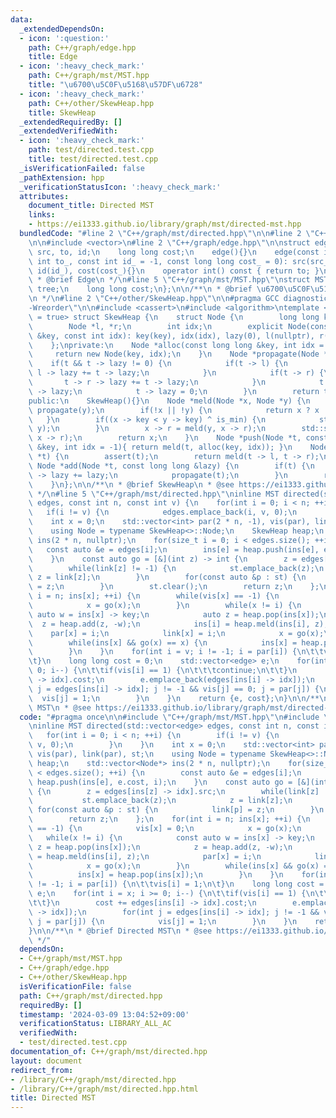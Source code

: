 ```yaml
---
data:
  _extendedDependsOn:
  - icon: ':question:'
    path: C++/graph/edge.hpp
    title: Edge
  - icon: ':heavy_check_mark:'
    path: C++/graph/mst/MST.hpp
    title: "\u6700\u5C0F\u5168\u57DF\u6728"
  - icon: ':heavy_check_mark:'
    path: C++/other/SkewHeap.hpp
    title: SkewHeap
  _extendedRequiredBy: []
  _extendedVerifiedWith:
  - icon: ':heavy_check_mark:'
    path: test/directed.test.cpp
    title: test/directed.test.cpp
  _isVerificationFailed: false
  _pathExtension: hpp
  _verificationStatusIcon: ':heavy_check_mark:'
  attributes:
    document_title: Directed MST
    links:
    - https://ei1333.github.io/library/graph/mst/directed-mst.hpp
  bundledCode: "#line 2 \"C++/graph/mst/directed.hpp\"\n\n#line 2 \"C++/graph/mst/MST.hpp\"\
    \n\n#include <vector>\n#line 2 \"C++/graph/edge.hpp\"\n\nstruct edge {\n    int\
    \ src, to, id;\n    long long cost;\n    edge(){}\n    edge(const int src_, const\
    \ int to_, const int id_ = -1, const long long cost_ = 0): src(src_), to(to_),\
    \ id(id_), cost(cost_){}\n    operator int() const { return to; }\n};\n\n/**\n\
    \ * @brief Edge\n */\n#line 5 \"C++/graph/mst/MST.hpp\"\nstruct MST {\n    std::vector<edge>\
    \ tree;\n    long long cost;\n};\n\n/**\n * @brief \u6700\u5C0F\u5168\u57DF\u6728\
    \n */\n#line 2 \"C++/other/SkewHeap.hpp\"\n\n#pragma GCC diagnostic ignored \"\
    -Wreorder\"\n\n#include <cassert>\n#include <algorithm>\ntemplate <bool is_min\
    \ = true> struct SkewHeap {\n    struct Node {\n        long long key, lazy;\n\
    \        Node *l, *r;\n        int idx;\n        explicit Node(const long long\
    \ &key, const int idx): key(key), idx(idx), lazy(0), l(nullptr), r(nullptr){}\n\
    \    };\nprivate:\n    Node *alloc(const long long &key, int idx = -1) {\n   \
    \     return new Node(key, idx);\n    }\n    Node *propagate(Node *t) {\n    \
    \    if(t && t -> lazy != 0) {\n            if(t -> l) {\n                t ->\
    \ l -> lazy += t -> lazy;\n            }\n            if(t -> r) {\n         \
    \       t -> r -> lazy += t -> lazy;\n            }\n            t -> key += t\
    \ -> lazy;\n            t -> lazy = 0;\n        }\n        return t;\n    }\n\
    public:\n    SkewHeap(){}\n    Node *meld(Node *x, Node *y) {\n        propagate(x),\
    \ propagate(y);\n        if(!x || !y) {\n            return x ? x : y;\n     \
    \   }\n        if((x -> key < y -> key) ^ is_min) {\n            std::swap(x,\
    \ y);\n        }\n        x -> r = meld(y, x -> r);\n        std::swap(x -> l,\
    \ x -> r);\n        return x;\n    }\n    Node *push(Node *t, const long long\
    \ &key, int idx = -1){ return meld(t, alloc(key, idx)); }\n    Node *pop(Node\
    \ *t) {\n        assert(t);\n        return meld(t -> l, t -> r);\n    }\n   \
    \ Node *add(Node *t, const long long &lazy) {\n        if(t) {\n            t\
    \ -> lazy += lazy;\n            propagate(t);\n        }\n        return t;\n\
    \    }\n};\n\n/**\n * @brief SkewHeap\n * @see https://ei1333.github.io/library/structure/heap/skew-heap.hpp\n\
    \ */\n#line 5 \"C++/graph/mst/directed.hpp\"\ninline MST directed(std::vector<edge>\
    \ edges, const int n, const int v) {\n    for(int i = 0; i < n; ++i) {\n     \
    \   if(i != v) {\n            edges.emplace_back(i, v, 0);\n        }\n    }\n\
    \    int x = 0;\n    std::vector<int> par(2 * n, -1), vis(par), link(par), st;\n\
    \    using Node = typename SkewHeap<>::Node;\n    SkewHeap heap;\n    std::vector<Node*>\
    \ ins(2 * n, nullptr);\n    for(size_t i = 0; i < edges.size(); ++i) {\n     \
    \   const auto &e = edges[i];\n        ins[e] = heap.push(ins[e], e.cost, i);\n\
    \    }\n    const auto go = [&](int z) -> int {\n        z = edges[ins[z] -> idx].src;\n\
    \        while(link[z] != -1) {\n            st.emplace_back(z);\n           \
    \ z = link[z];\n        }\n        for(const auto &p : st) {\n            link[p]\
    \ = z;\n        }\n        st.clear();\n        return z;\n    };\n    for(int\
    \ i = n; ins[x]; ++i) {\n        while(vis[x] == -1) {\n            vis[x] = 0;\n\
    \            x = go(x);\n        }\n        while(x != i) {\n            const\
    \ auto w = ins[x] -> key;\n            auto z = heap.pop(ins[x]);\n          \
    \  z = heap.add(z, -w);\n            ins[i] = heap.meld(ins[i], z);\n        \
    \    par[x] = i;\n            link[x] = i;\n            x = go(x);\n        }\n\
    \        while(ins[x] && go(x) == x) {\n            ins[x] = heap.pop(ins[x]);\n\
    \        }\n    }\n    for(int i = v; i != -1; i = par[i]) {\n\t\tvis[i] = 1;\n\
    \t}\n    long long cost = 0;\n    std::vector<edge> e;\n    for(int i = x; i >=\
    \ 0; i--) {\n\t\tif(vis[i] == 1) {\n\t\t\tcontinue;\n\t\t}\n        cost += edges[ins[i]\
    \ -> idx].cost;\n        e.emplace_back(edges[ins[i] -> idx]);\n        for(int\
    \ j = edges[ins[i] -> idx]; j != -1 && vis[j] == 0; j = par[j]) {\n          \
    \  vis[j] = 1;\n        }\n    }\n    return {e, cost};\n}\n\n/**\n * @brief Directed\
    \ MST\n * @see https://ei1333.github.io/library/graph/mst/directed-mst.hpp\n */\n"
  code: "#pragma once\n\n#include \"C++/graph/mst/MST.hpp\"\n#include \"C++/other/SkewHeap.hpp\"\
    \ninline MST directed(std::vector<edge> edges, const int n, const int v) {\n \
    \   for(int i = 0; i < n; ++i) {\n        if(i != v) {\n            edges.emplace_back(i,\
    \ v, 0);\n        }\n    }\n    int x = 0;\n    std::vector<int> par(2 * n, -1),\
    \ vis(par), link(par), st;\n    using Node = typename SkewHeap<>::Node;\n    SkewHeap\
    \ heap;\n    std::vector<Node*> ins(2 * n, nullptr);\n    for(size_t i = 0; i\
    \ < edges.size(); ++i) {\n        const auto &e = edges[i];\n        ins[e] =\
    \ heap.push(ins[e], e.cost, i);\n    }\n    const auto go = [&](int z) -> int\
    \ {\n        z = edges[ins[z] -> idx].src;\n        while(link[z] != -1) {\n \
    \           st.emplace_back(z);\n            z = link[z];\n        }\n       \
    \ for(const auto &p : st) {\n            link[p] = z;\n        }\n        st.clear();\n\
    \        return z;\n    };\n    for(int i = n; ins[x]; ++i) {\n        while(vis[x]\
    \ == -1) {\n            vis[x] = 0;\n            x = go(x);\n        }\n     \
    \   while(x != i) {\n            const auto w = ins[x] -> key;\n            auto\
    \ z = heap.pop(ins[x]);\n            z = heap.add(z, -w);\n            ins[i]\
    \ = heap.meld(ins[i], z);\n            par[x] = i;\n            link[x] = i;\n\
    \            x = go(x);\n        }\n        while(ins[x] && go(x) == x) {\n  \
    \          ins[x] = heap.pop(ins[x]);\n        }\n    }\n    for(int i = v; i\
    \ != -1; i = par[i]) {\n\t\tvis[i] = 1;\n\t}\n    long long cost = 0;\n    std::vector<edge>\
    \ e;\n    for(int i = x; i >= 0; i--) {\n\t\tif(vis[i] == 1) {\n\t\t\tcontinue;\n\
    \t\t}\n        cost += edges[ins[i] -> idx].cost;\n        e.emplace_back(edges[ins[i]\
    \ -> idx]);\n        for(int j = edges[ins[i] -> idx]; j != -1 && vis[j] == 0;\
    \ j = par[j]) {\n            vis[j] = 1;\n        }\n    }\n    return {e, cost};\n\
    }\n\n/**\n * @brief Directed MST\n * @see https://ei1333.github.io/library/graph/mst/directed-mst.hpp\n\
    \ */"
  dependsOn:
  - C++/graph/mst/MST.hpp
  - C++/graph/edge.hpp
  - C++/other/SkewHeap.hpp
  isVerificationFile: false
  path: C++/graph/mst/directed.hpp
  requiredBy: []
  timestamp: '2024-03-09 13:04:52+09:00'
  verificationStatus: LIBRARY_ALL_AC
  verifiedWith:
  - test/directed.test.cpp
documentation_of: C++/graph/mst/directed.hpp
layout: document
redirect_from:
- /library/C++/graph/mst/directed.hpp
- /library/C++/graph/mst/directed.hpp.html
title: Directed MST
---
```

